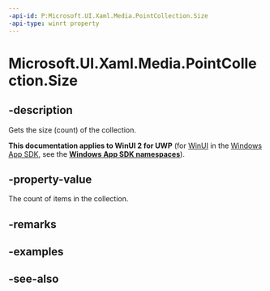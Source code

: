 ```yaml
---
-api-id: P:Microsoft.UI.Xaml.Media.PointCollection.Size
-api-type: winrt property
---
```


<!-- Property syntax
public uint Size { get; }
-->

# Microsoft.UI.Xaml.Media.PointCollection.Size

## -description
Gets the size (count) of the collection.

**This documentation applies to WinUI 2 for UWP** (for [WinUI](/windows/apps/winui/winui3/) in the [Windows App SDK](/windows/apps/windows-app-sdk/), see the **[Windows App SDK namespaces](/windows/windows-app-sdk/api/winrt/)**).

## -property-value
The count of items in the collection.

## -remarks

## -examples

## -see-also
